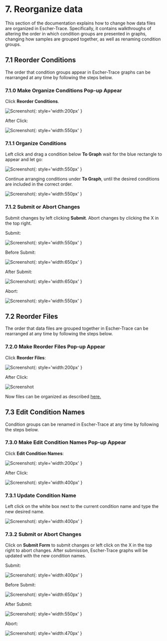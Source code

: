 # 7. Reorganize data
This section of the documentation explains how to change how data files are organized in Escher-Trace. Specifically, it contains walkthroughs of altering the order in which condition groups are presented in graphs, changing how samples are grouped together, as well as renaming condition groups. 

## 7.1 Reorder Conditions
The order that condition groups appear in Escher-Trace graphs can be rearranged at any time by following the steps below.

### 7.1.0 Make Organize Conditions Pop-up Appear

Click **Reorder Conditions**.

![Screenshot](../img/ReorderConditionsHover.png){: style='width:200px' }

After Click:

![Screenshot](img/ReorderConditions.png){: style='width:550px' }


### 7.1.1 Organize Conditions
Left click and drag a condition below **To Graph** wait for the blue rectangle to appear and let go:

![Screenshot](img/ReorderConditionsEx.png){: style='width:550px' }
 
Continue arranging conditions under **To Graph**, until the desired conditions are included in the correct order.

![Screenshot](img/ReorderConditionsFinish.png){: style='width:550px' }
 
### 7.1.2 Submit or Abort Changes
Submit changes by left clicking **Submit**. Abort changes by clicking the X in the top right.

Submit:

![Screenshot](img/ReorderConditionsSubmit.png){: style='width:550px' }
 
Before Submit:

![Screenshot](img/ReorderConditionsBefore.png){: style='width:650px' }
 
After Submit:
 
![Screenshot](img/ReorderConditionsAfter.png){: style='width:650px' }

Abort:

![Screenshot](img/ReorderConditionsAbort.png){: style='width:550px' }

## 7.2 Reorder Files
The order that data files are grouped together in Escher-Trace can be rearranged at any time by following the steps below.

### 7.2.0 Make Reorder Files Pop-up Appear
Click **Reorder Files**:

![Screenshot](../img/ReorderFilesHover.png){: style='width:200px' }
 
After Click:

![Screenshot](img/ReorderFiles.png)
 
Now files can be organized as described [here.](../GettingStarted/#133-organize-samples)
## 7.3 Edit Condition Names
Condition groups can be renamed in Escher-Trace at any time by following the steps below.

### 7.3.0 Make Edit Condition Names Pop-up Appear
Click **Edit Condition Names**:

![Screenshot](../img/EditConditionNamesHover.png){: style='width:200px' }
 
After Click:

![Screenshot](img/EditConditions.png){: style='width:400px' }
 
### 7.3.1 Update Condition Name
Left click on the white box next to the current condition name and type the new desired name. 

![Screenshot](img/EditConditionsType.png){: style='width:400px' }
 
### 7.3.2 Submit or Abort Changes
Click on **Submit Form** to submit changes or left click on the X in the top right to abort changes. After submission, Escher-Trace graphs will be updated with the new condition names.

Submit:

![Screenshot](img/EditConditionsSubmit.png){: style='width:400px' }
 
Before Submit:

![Screenshot](img/EditConditionsBefore.png){: style='width:650px' }
 
After Submit:

![Screenshot](img/EditConditionsAfter.png){: style='width:550px' }
 
Abort:

![Screenshot](img/EditConditionsAbort.png){: style='width:470px' }
